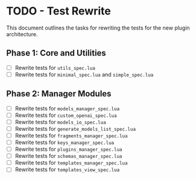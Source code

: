 # TODO - Test Rewrite

This document outlines the tasks for rewriting the tests for the new plugin architecture.

## Phase 1: Core and Utilities

- [ ] Rewrite tests for `utils_spec.lua`
- [ ] Rewrite tests for `minimal_spec.lua` and `simple_spec.lua`

## Phase 2: Manager Modules

- [ ] Rewrite tests for `models_manager_spec.lua`
- [ ] Rewrite tests for `custom_openai_spec.lua`
- [ ] Rewrite tests for `models_io_spec.lua`
- [ ] Rewrite tests for `generate_models_list_spec.lua`
- [ ] Rewrite tests for `fragments_manager_spec.lua`
- [ ] Rewrite tests for `keys_manager_spec.lua`
- [ ] Rewrite tests for `plugins_manager_spec.lua`
- [ ] Rewrite tests for `schemas_manager_spec.lua`
- [ ] Rewrite tests for `templates_manager_spec.lua`
- [ ] Rewrite tests for `templates_view_spec.lua`
